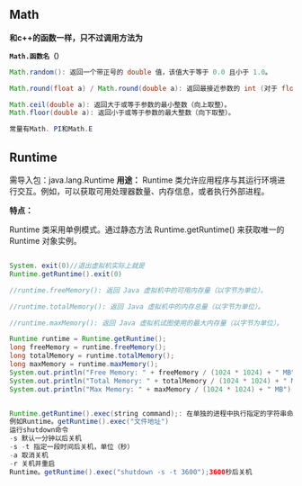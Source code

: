 ## Math
**和c++的函数一样，只不过调用方法为**

**`Math.函数名（）`**

```JAVA
Math.random(): 返回一个带正号的 double 值，该值大于等于 0.0 且小于 1.0。

Math.round(float a) / Math.round(double a): 返回最接近参数的 int (对于 float) 或 long (对于 double)。这是标准的四舍五入

Math.ceil(double a): 返回大于或等于参数的最小整数（向上取整）。
Math.floor(double a): 返回小于或等于参数的最大整数（向下取整）。

常量有Math. PI和Math.E

```


## Runtime
需导入包：java.lang.Runtime
**用途：**
Runtime 类允许应用程序与其运行环境进行交互。例如，可以获取可用处理器数量、内存信息，或者执行外部进程。

**特点：**

Runtime 类采用单例模式。通过静态方法 Runtime.getRuntime() 来获取唯一的 Runtime 对象实例。

```JAVA

System. exit(0)//退出虚拟机实际上就是
Runtime.getRuntime().exit(0)

//runtime.freeMemory(): 返回 Java 虚拟机中的可用内存量（以字节为单位）。

//runtime.totalMemory(): 返回 Java 虚拟机中的内存总量（以字节为单位）。

//runtime.maxMemory(): 返回 Java 虚拟机试图使用的最大内存量（以字节为单位）。

Runtime runtime = Runtime.getRuntime();
long freeMemory = runtime.freeMemory();
long totalMemory = runtime.totalMemory();
long maxMemory = runtime.maxMemory();
System.out.println("Free Memory: " + freeMemory / (1024 * 1024) + " MB");
System.out.println("Total Memory: " + totalMemory / (1024 * 1024) + " MB");
System.out.println("Max Memory: " + maxMemory / (1024 * 1024) + " MB");


Runtime.getRuntime().exec(string command);: 在单独的进程中执行指定的字符串命令。（在命令行中运行command）
例如Runtime。getRuntime().exec("文件地址")
运行shutdown命令
-s 默认一分钟以后关机
-s -t 指定一段时间后关机，单位（秒）
-a 取消关机
-r 关机并重启
Runtime。getRuntime().exec("shutdown -s -t 3600");3600秒后关机

```

